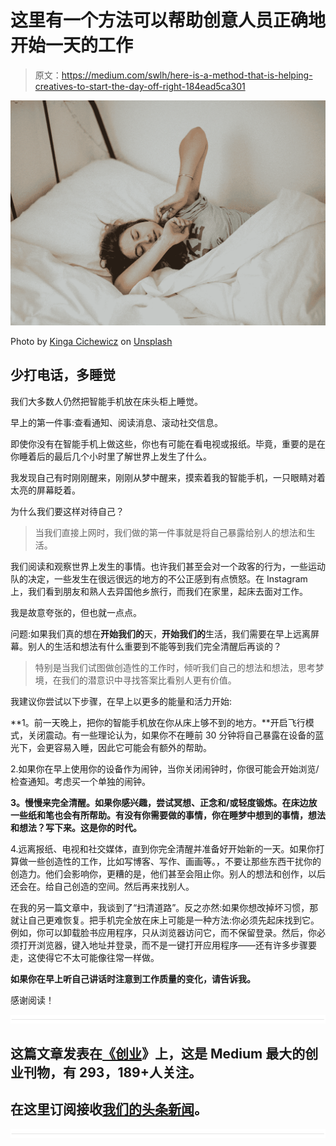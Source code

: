 # 这里有一个方法可以帮助创意人员正确地开始一天的工作

> 原文：<https://medium.com/swlh/here-is-a-method-that-is-helping-creatives-to-start-the-day-off-right-184ead5ca301>

![](img/bcdf1aa354ba7b6ef33b67f967b315a7.png)

Photo by [Kinga Cichewicz](https://unsplash.com/photos/kqDEH7M2tGk?utm_source=unsplash&utm_medium=referral&utm_content=creditCopyText) on [Unsplash](https://unsplash.com/search/photos/sleep?utm_source=unsplash&utm_medium=referral&utm_content=creditCopyText)

## 少打电话，多睡觉

我们大多数人仍然把智能手机放在床头柜上睡觉。

早上的第一件事:查看通知、阅读消息、滚动社交信息。

即使你没有在智能手机上做这些，你也有可能在看电视或报纸。毕竟，重要的是在你睡着后的最后几个小时里了解世界上发生了什么。

我发现自己有时刚刚醒来，刚刚从梦中醒来，摸索着我的智能手机，一只眼睛对着太亮的屏幕眨着。

为什么我们要这样对待自己？

> 当我们直接上网时，我们做的第一件事就是将自己暴露给别人的想法和生活。

我们阅读和观察世界上发生的事情。也许我们甚至会对一个政客的行为，一些运动队的决定，一些发生在很远很远的地方的不公正感到有点愤怒。在 Instagram 上，我们看到朋友和熟人去异国他乡旅行，而我们在家里，起床去面对工作。

我是故意夸张的，但也就一点点。

问题:如果我们真的想在**开始我们的**天，**开始我们的**生活，我们需要在早上远离屏幕。别人的生活和想法有什么重要到不能等到我们完全清醒后再谈的？

> 特别是当我们试图做创造性的工作时，倾听我们自己的想法和想法，思考梦境，在我们的潜意识中寻找答案比看别人更有价值。

我建议你尝试以下步骤，在早上以更多的能量和活力开始:

**1。前一天晚上，把你的智能手机放在你从床上够不到的地方。**开启飞行模式，关闭震动。有一些理论认为，如果你不在睡前 30 分钟将自己暴露在设备的蓝光下，会更容易入睡，因此它可能会有额外的帮助。

2.如果你在早上使用你的设备作为闹钟，当你关闭闹钟时，你很可能会开始浏览/检查通知。考虑买一个单独的闹钟。

**3。慢慢来完全清醒。如果你感兴趣，尝试冥想、正念和/或轻度锻炼。在床边放一些纸和笔也会有所帮助。有没有你需要做的事情，你在睡梦中想到的事情，想法和想法？写下来。这是你的时代。**

4.远离报纸、电视和社交媒体，直到你完全清醒并准备好开始新的一天。如果你打算做一些创造性的工作，比如写博客、写作、画画等。，不要让那些东西干扰你的创造力。他们会影响你，更糟的是，他们甚至会阻止你。别人的想法和创作，以后还会在。给自己创造的空间。然后再来找别人。

在我的另一篇文章中，我谈到了“扫清道路”。反之亦然:如果你想改掉坏习惯，那就让自己更难恢复。把手机完全放在床上可能是一种方法:你必须先起床找到它。例如，你可以卸载脸书应用程序，只从浏览器访问它，而不保留登录。然后，你必须打开浏览器，键入地址并登录，而不是一键打开应用程序——还有许多步骤要走，这使得它不太可能像往常一样做。

**如果你在早上听自己讲话时注意到工作质量的变化，请告诉我。**

感谢阅读！

![](img/731acf26f5d44fdc58d99a6388fe935d.png)

## 这篇文章发表在[《创业](https://medium.com/swlh)》上，这是 Medium 最大的创业刊物，有 293，189+人关注。

## 在这里订阅接收[我们的头条新闻](http://growthsupply.com/the-startup-newsletter/)。

![](img/731acf26f5d44fdc58d99a6388fe935d.png)